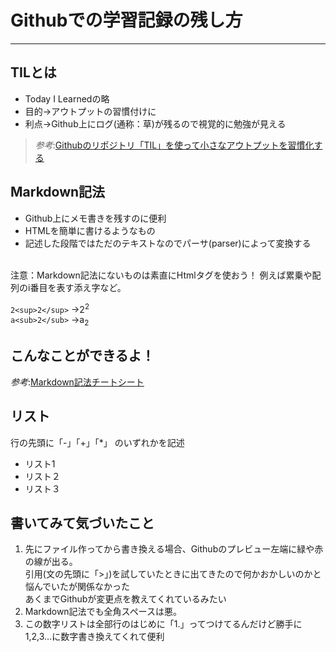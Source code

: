 # Githubでの学習記録の残し方
___
## TILとは

- Today I Learnedの略
- 目的→アウトプットの習慣付けに
- 利点→Github上にログ(通称：草)が残るので視覚的に勉強が見える

>*参考*:[Githubのリポジトリ「TIL」を使って小さなアウトプットを習慣化する](https://qiita.com/nemui_/items/239335b4ed0c3c797add)
  
## Markdown記法

- Github上にメモ書きを残すのに便利
- HTMLを簡単に書けるようなもの
- 記述した段階ではただのテキストなのでパーサ(parser)によって変換する

<br>
注意：Markdown記法にないものは素直にHtmlタグを使おう！
例えば累乗や配列のi番目を表す添え字など。  

`2<sup>2</sup>` →2<sup>2</sup>  
`a<sub>2</sub>` →a<sub>2</sub>
## こんなことができるよ！
 *参考*:[Markdown記法チートシート](https://gist.github.com/mignonstyle/083c9e1651d7734f84c99b8cf49d57fa#file-markdown-cheatsheet-md)
  
  

## リスト
行の先頭に「-」「+」「*」 のいずれかを記述

- リスト1
- リスト２
- リスト３

## 書いてみて気づいたこと

1. 先にファイル作ってから書き換える場合、Githubのプレビュー左端に緑や赤の線が出る。  
引用(文の先頭に「>」)を試していたときに出てきたので何かおかしいのかと悩んでいたが関係なかった  
あくまでGithubが変更点を教えてくれているみたい  
1. Markdown記法でも全角スペースは悪。
1. この数字リストは全部行のはじめに「1.」ってつけてるんだけど勝手に1,2,3…に数字書き換えてくれて便利






